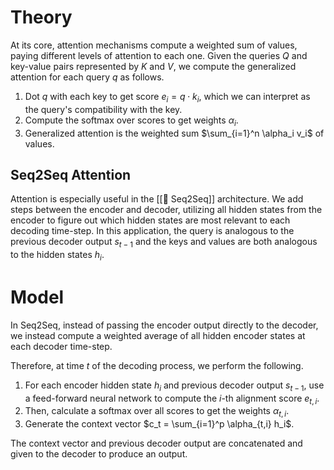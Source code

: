 # Theory
At its core, attention mechanisms compute a weighted sum of values, paying different levels of attention to each one. Given the queries $Q$ and key-value pairs represented by $K$ and $V$, we compute the generalized attention for each query $q$ as follows.
1. Dot $q$ with each key to get score $e_i = q \cdot k_i$, which we can interpret as the query's compatibility with the key.
2. Compute the softmax over scores to get weights $\alpha_i$.
3. Generalized attention is the weighted sum $\sum_{i=1}^n \alpha_i v_i$ of values.

## Seq2Seq Attention
Attention is especially useful in the [[🧵 Seq2Seq]] architecture. We add steps between the encoder and decoder, utilizing all hidden states from the encoder to figure out which hidden states are most relevant to each decoding time-step. In this application, the query is analogous to the previous decoder output $s_{t-1}$ and the keys and values are both analogous to the hidden states $h_i$.

# Model
In Seq2Seq, instead of passing the encoder output directly to the decoder, we instead compute a weighted average of all hidden encoder states at each decoder time-step.

Therefore, at time $t$ of the decoding process, we perform the following.
1. For each encoder hidden state $h_i$ and previous decoder output $s_{t-1}$, use a feed-forward neural network to compute the $i$-th alignment score $e_{t, i}$.
2. Then, calculate a softmax over all scores to get the weights $\alpha_{t,i}$.
3. Generate the context vector $c_t = \sum_{i=1}^p \alpha_{t,i} h_i$.

The context vector and previous decoder output are concatenated and given to the decoder to produce an output.